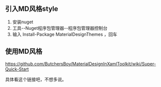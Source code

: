 ﻿## 引入MD风格style

1. 安装nuget
2. 工具--Nuget程序包管理器--程序包管理器控制台
3. 输入 Install-Package MaterialDesignThemes ，回车

## 使用MD风格

https://github.com/ButchersBoy/MaterialDesignInXamlToolkit/wiki/Super-Quick-Start

具体看这个链接吧，不想多说。



